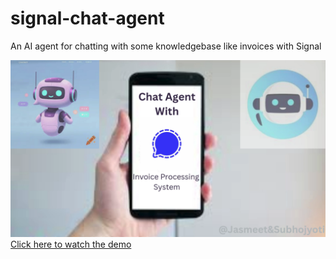 # signal-chat-agent
An AI agent for chatting with some knowledgebase like invoices with Signal

![App Preview](chatAgent.png)
[Click here to watch the demo](https://drive.google.com/file/d/1YimiJaUHPXWUQDjk_OmcdtGJcSpgMWwG/view?usp=sharing)
